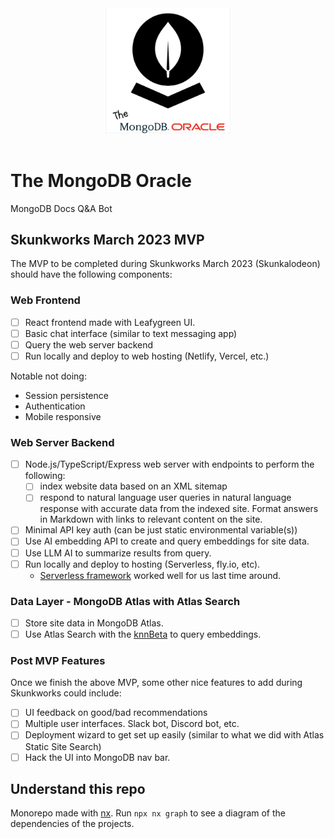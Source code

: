 <div style="text-align: center;">
<a alt="Nx logo" href="https://nx.dev" target="_blank" rel="noreferrer"><img src="assets/mongodb-oracle-logo.png" width="200"></a>
<br/>
<br/>
</div>

# The MongoDB Oracle

MongoDB Docs Q&A Bot

## Skunkworks March 2023 MVP

The MVP to be completed during Skunkworks March 2023 (Skunkalodeon) should have the following components:

### Web Frontend

- [ ] React frontend made with Leafygreen UI.
- [ ] Basic chat interface (similar to text messaging app)
- [ ] Query the web server backend
- [ ] Run locally and deploy to web hosting (Netlify, Vercel, etc.)

Notable not doing:

- Session persistence
- Authentication
- Mobile responsive

### Web Server Backend

- [ ] Node.js/TypeScript/Express web server with endpoints to perform the following:
  - [ ] index website data based on an XML sitemap
  - [ ] respond to natural language user queries in natural language response
        with accurate data from the indexed site. Format answers in Markdown
        with links to relevant content on the site.
- [ ] Minimal API key auth (can be just static environmental variable(s))
- [ ] Use AI embedding API to create and query embeddings for site data.
- [ ] Use LLM AI to summarize results from query.
- [ ] Run locally and deploy to hosting (Serverless, fly.io, etc).
  - [Serverless framework](https://serverless.com) worked well for us last time around.

### Data Layer - MongoDB Atlas with Atlas Search

- [ ] Store site data in MongoDB Atlas.
- [ ] Use Atlas Search with the [knnBeta](https://www.mongodb.com/docs/atlas/atlas-search/knn-beta/) to query embeddings.

### Post MVP Features

Once we finish the above MVP, some other nice features to add during Skunkworks could include:

- [ ] UI feedback on good/bad recommendations
- [ ] Multiple user interfaces. Slack bot, Discord bot, etc.
- [ ] Deployment wizard to get set up easily (similar to what we did with Atlas Static Site Search)
- [ ] Hack the UI into MongoDB nav bar.

## Understand this repo

Monorepo made with [nx](https://nx.dev/getting-started/intro).
Run `npx nx graph` to see a diagram of the dependencies of the projects.
